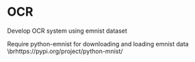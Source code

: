 # OCR
Develop OCR system using emnist dataset

Require python-emnist for downloading and loading emnist data
\brhttps://pypi.org/project/python-mnist/
